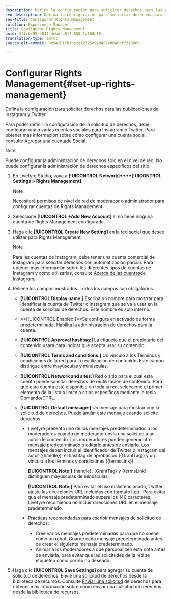 ```yaml
---
description: Defina la configuración para solicitar derechos para las publicaciones de Instagram y Twitter.
seo-description: Defina la configuración para solicitar derechos para las publicaciones de Instagram y Twitter.
seo-title: Configurar Rights Management
solution: Experience Manager
title: Configurar Rights Management
uuid: 3ffcbc95-484f-4eba-b817-658c1d658bf8
translation-type: tm+mt
source-git-commit: 0c5420fcb3ba2e12375e92d4574d0a6dff310869

---
```



# Configurar Rights Management{#set-up-rights-management}

Defina la configuración para solicitar derechos para las publicaciones de Instagram y Twitter.

Para poder definir la configuración de la solicitud de derechos, debe configurar una o varias cuentas sociales para Instagram o Twitter. Para obtener más información sobre cómo configurar una cuenta social, consulte [Agregar una cuenta](../c-users-creating-accounts-with-studio-access/t-configure-social-accout-instagram/t-configure-social-accout-instagram.md#t_configure_social_accout_instagram)de Social.

>[!NOTE]
>
>Puede configurar la administración de derechos solo en el nivel de red. No puede configurar la administración de derechos específicos del sitio.

1. En Livefyre Studio, vaya a **[!UICONTROL Network]****[!UICONTROL Settings > Rights Management]**.

   >[!NOTE]
   >
   >Necesitará permisos de nivel de red de moderador o administrador para configurar cuentas de Rights Management.

1. Seleccione **[!UICONTROL +Add New Account]** si no tiene ninguna cuenta de Rights Management configurada.
1. Haga clic **[!UICONTROL Create New Setting]** en la red social que desee utilizar para Rights Management.

   >[!NOTE]
   >
   >Para las cuentas de Instagram, debe tener una cuenta comercial de Instagram para solicitar derechos con automatización parcial. Para obtener más información sobre los diferentes tipos de cuentas de Instagram y cómo utilizarlas, consulte [Acerca de las cuentas](../c-users-creating-accounts-with-studio-access/t-configure-social-accout-instagram/c-about-instagram-accounts.md#c_about_instagram_accounts)de Instagram.

1. Rellene los campos mostrados. Todos los campos son obligatorios.

   * **[!UICONTROL Display name:]** Escriba un nombre para mostrar para identificar la cuenta de Twitter o Instagram que se va a usar en la cuenta de solicitud de derechos. Este nombre es solo interno.
   * **[!UICONTROL Enabled:]**Se configura en activado de forma predeterminada. Habilita la administración de derechos para la cuenta.
   * **[!UICONTROL Approval hashtag:]** La etiqueta que el propietario del contenido usará para indicar que acepta usar su contenido.
   * **[!UICONTROL Terms and conditions:]** Un vínculo a los Términos y condiciones de la red para la reutilización de contenido. Este campo distingue entre mayúsculas y minúsculas.
   * **[!UICONTROL Network and sites:]** Red o sitio para el cual esta cuenta puede solicitar derechos de reutilización de contenido. Para que esta cuenta esté disponible en toda la red, seleccione el primer elemento de la lista o limite a sitios específicos mediante la tecla Comando/CTRL.
   * **[!UICONTROL Default message:]** Un mensaje para mostrar con la solicitud de derechos. Puede anular este mensaje cuando solicite derechos.

      * Livefyre presenta uno de los mensajes predeterminados a los moderadores cuando un moderador envía una solicitud a un autor de contenido. Los moderadores pueden generar otro mensaje predeterminado o editarlo antes de enviarlo. Los mensajes deben incluir el identificador de Twitter o Instagram del autor ({handle}), el hashtag de aprobación ({GrantTag}) y un vínculo a los términos y condiciones ({termsLink}).

         **[!UICONTROL Note:]** {handle}, {GrantTag} y {termsLink} distinguen mayúsculas de minúsculas.

         **[!UICONTROL Note:]** Para evitar el uso malintencionado, Twitter ajusta las direcciones URL incluidas con formato [t.co](https://t.co/) . Para evitar que el mensaje predeterminado supere los 140 caracteres, Livefyre recomienda no incluir direcciones URL en el mensaje predeterminado.

      * Prácticas recomendadas para escribir mensajes de solicitud de derechos:

         * Cree varios mensajes predeterminados para que no suene como un robot. Guarde cada mensaje predeterminado antes de crear el siguiente mensaje predeterminado.
         * Animar a los moderadores a que personalicen esta nota antes de enviarla, para evitar que las solicitudes de la red se etiqueten como correo no deseado.

1. Haga clic **[!UICONTROL Save Settings]** para agregar su cuenta de solicitud de derechos.
Envíe una solicitud de derechos desde la biblioteca de recursos. Consulte [Enviar una solicitud](../c-how-requesting-rights-works/t-send-a-rights-request-to-own-a-digital-asset.md#t_send_a_rights_request_to_own_a_digital_asset) de derechos para obtener más información sobre cómo enviar una solicitud de derechos desde la biblioteca de recursos.